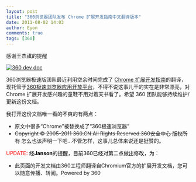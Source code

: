 ```yaml
---
layout: post
title: "360浏览器团队发布 Chrome 扩展开发指南中文翻译版本"
date: 2011-08-02 14:03
author: Eyon
comments: true
tags: [360]
---
```

感谢王杰祺的提醒

<a href="http://img.chromi.org/2011/08/360-dev-doc.png">![](http://img.chromi.org/2011/08/360-dev-doc-550x394.png "360 dev doc")</a>

360浏览器极速版团队最近利用空余时间完成了 [Chrome 扩展开发指南](http://code.google.com/chrome/extensions/getstarted.html)的翻译，现托管于[360极速浏览器应用开放平台](http://open.chrome.360.cn/html/dev_doc.html)，不得不说这事儿干的实在是非常漂亮，对 Chrome 扩展开发感兴趣的童鞋不用对着天书看了。希望 360 团队能够持续维护/更新这份文档。

我打开这份文档唯一看的不爽的有两点：


*   原文中很多“Chrome”被替换成了“360极速浏览器”
*   <del datetime="2011-08-02T09:56:26+00:00">Copyright © 2005-2011 360.CN All Rights Reserved.360安全中心 版权所有</del>
怎么也该声明一下吧...不管怎样，这事儿总体来说还是挺赞的。

<span style="color: #ff0000;">UPDATE: <span style="color: #000000;">经**Janson**的提醒，目前360已经对第二点做出修改，为：</span></span>


*   此页面的开发文档由360工程师翻译自Chromium官方的扩展开发文档，您可以随意传播、转阅。Powered by 360
